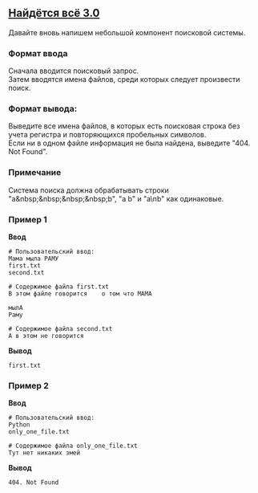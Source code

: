 ## [Найдётся всё 3.0](../../../solutions/3.5/35_p.py)

Давайте вновь напишем небольшой компонент поисковой системы.

### Формат ввода

Сначала вводится поисковый запрос.\
Затем вводятся имена файлов, среди которых следует произвести поиск.

### Формат вывода:

Выведите все имена файлов, в которых есть поисковая строка без учета регистра и повторяющихся пробельных символов.\
Если ни в одном файле информация не была найдена, выведите "404. Not Found".

### Примечание

Система поиска должна обрабатывать строки "a\&nbsp;\&nbsp;\&nbsp;\&nbsp;b", "a b" и "a\nb" как одинаковые.

### Пример 1

__Ввод__
```plaintext
# Пользовательский ввод:
Мама мыла РАМУ
first.txt
second.txt

# Содержимое файла first.txt
В этом файле говорится    о том что МАМА   

мылА
Раму

# Содержимое файла second.txt
А в этом не говорится

```

__Вывод__
```plaintext
first.txt
```

### Пример 2

__Ввод__
```plaintext
# Пользовательский ввод:
Python
only_one_file.txt

# Содержимое файла only_one_file.txt
Тут нет никаких змей

```

__Вывод__
```plaintext
404. Not Found
```